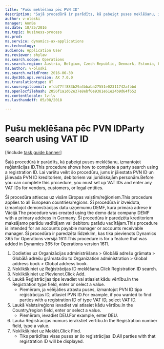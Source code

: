 ```yaml
--- 
title: "Pušu meklēšana pēc PVN ID"
description: "Šajā procedūrā ir parādīts, kā pabeigt puses meklēšanu, izmantojot reģistrācijas ID."
author: v-oloski
manager: AnnBe
ms.date: 10/25/2016
ms.topic: business-process
ms.prod: 
ms.service: dynamics-ax-applications
ms.technology: 
audience: Application User
ms.reviewer: shylaw
ms.search.scope: Operations
ms.search.region: Austria, Belgium, Czech Republic, Denmark, Estonia, Finland, France, Germany, Hungary, Ireland, Italy, Latvia, Lithuania, Netherlands, Poland, Spain, Sweden, United Kingdom
ms.author: v-oloski
ms.search.validFrom: 2016-06-30
ms.dyn365.ops.version: AX 7.0.0
ms.translationtype: HT
ms.sourcegitcommit: efcb77ff883b29a4bbaba27551e02311742afbbd
ms.openlocfilehash: 2056f1a1d62e37e8ebf0e9381e61e24b9d64f652
ms.contentlocale: lv-lv
ms.lasthandoff: 05/08/2018

---
```

# <a name="party-search-using-vat-id"></a><span data-ttu-id="5ffc3-103">Pušu meklēšana pēc PVN ID</span><span class="sxs-lookup"><span data-stu-id="5ffc3-103">Party search using VAT ID</span></span>

[!include [task guide banner](../../includes/task-guide-banner.md)]

<span data-ttu-id="5ffc3-104">Šajā procedūrā ir parādīts, kā pabeigt puses meklēšanu, izmantojot reģistrācijas ID.</span><span class="sxs-lookup"><span data-stu-id="5ffc3-104">This procedure shows how to complete a party search using a registration ID.</span></span> <span data-ttu-id="5ffc3-105">Lai varētu veikt šo procedūru, jums ir jāiestata PVN ID un jāievada PVN ID kreditoriem, debitoriem vai juridiskajām personām.</span><span class="sxs-lookup"><span data-stu-id="5ffc3-105">Before you can complete this procedure, you must set up VAT IDs and enter any VAT IDs for vendors, customers, or legal entities.</span></span>

<span data-ttu-id="5ffc3-106">Šī procedūra attiecas uz visām Eiropas valstīm/reģioniem.</span><span class="sxs-lookup"><span data-stu-id="5ffc3-106">This procedure applies to all European countries/regions.</span></span> <span data-ttu-id="5ffc3-107">Šī procedūra ir izveidota, izmantojot demonstrācijas datu uzņēmumu DEMF, kura primārā adrese ir Vācijā.</span><span class="sxs-lookup"><span data-stu-id="5ffc3-107">The procedure was created using the demo data company DEMF with a primary address in Germany.</span></span> <span data-ttu-id="5ffc3-108">Šī procedūra ir paredzēta kreditoriem maksājamo parādu vadītājam vai debitoru parādu vadītājam.</span><span class="sxs-lookup"><span data-stu-id="5ffc3-108">This procedure is intended for an accounts payable manager or accounts receivable manager.</span></span> <span data-ttu-id="5ffc3-109">Šī procedūra ir paredzēta līdzeklim, kas tika pievienots Dynamics 365 for Operations versijā 1611.</span><span class="sxs-lookup"><span data-stu-id="5ffc3-109">This procedure is for a feature that was added in Dynamics 365 for Operations version 1611.</span></span>

1. <span data-ttu-id="5ffc3-110">Dodieties uz Organizācijas administrēšana > Globālā adrešu grāmata > Globālā adrešu grāmata.</span><span class="sxs-lookup"><span data-stu-id="5ffc3-110">Go to Organization administration > Global address book > Global address book.</span></span>
2. <span data-ttu-id="5ffc3-111">Noklikšķiniet uz Reģistrācijas ID meklēšana.</span><span class="sxs-lookup"><span data-stu-id="5ffc3-111">Click Registration ID search.</span></span>
3. <span data-ttu-id="5ffc3-112">Noklikšķiniet uz Pievienot.</span><span class="sxs-lookup"><span data-stu-id="5ffc3-112">Click Add.</span></span>
4. <span data-ttu-id="5ffc3-113">Laukā Reģistrācijas tips ievadiet vai atlasiet kādu vērtību.</span><span class="sxs-lookup"><span data-stu-id="5ffc3-113">In the Registration type field, enter or select a value.</span></span>
    * <span data-ttu-id="5ffc3-114">Piemēram, ja vēlējāties atrastu puses, izmantojot PVN ID tipa reģistrācijas ID, atlasiet PVN ID.</span><span class="sxs-lookup"><span data-stu-id="5ffc3-114">For example, if you wanted to find parties with a registration ID of type VAT ID, select VAT ID.</span></span>  
5. <span data-ttu-id="5ffc3-115">Laukā Valsts/reģions ievadiet vai atlasiet kādu vērtību.</span><span class="sxs-lookup"><span data-stu-id="5ffc3-115">In the Country/region field, enter or select a value.</span></span>
    * <span data-ttu-id="5ffc3-116">Piemēram, ievadiet DEU.</span><span class="sxs-lookup"><span data-stu-id="5ffc3-116">For example, enter DEU.</span></span>  
6. <span data-ttu-id="5ffc3-117">Laukā Reģistrācijas numurs ierakstiet vērtību.</span><span class="sxs-lookup"><span data-stu-id="5ffc3-117">In the Registration number field, type a value.</span></span>
7. <span data-ttu-id="5ffc3-118">Noklikšķiniet uz Meklēt.</span><span class="sxs-lookup"><span data-stu-id="5ffc3-118">Click Find.</span></span>
    * <span data-ttu-id="5ffc3-119">Tiks parādītas visas puses ar šo reģistrācijas ID.</span><span class="sxs-lookup"><span data-stu-id="5ffc3-119">All parties with that registration ID will be displayed.</span></span>  


